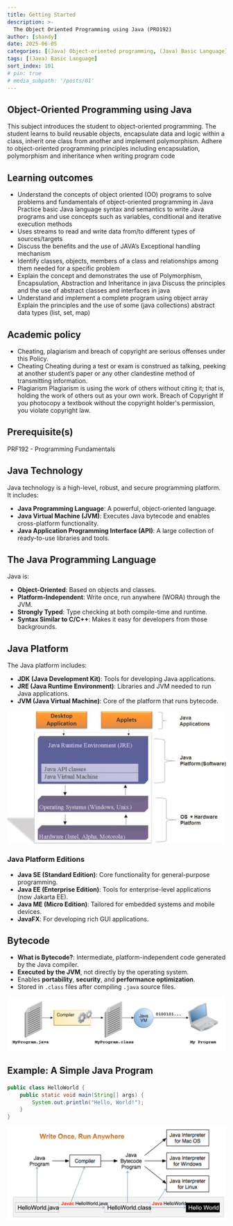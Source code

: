 ```yaml
---
title: Getting Started
description: >-
  The Object Oriented Programming using Java (PRO192)
author: [shandy]
date: 2025-06-05
categories: [(Java) Object-oriented programming, (Java) Basic Language]
tags: [(Java) Basic Language]
sort_index: 101
# pin: true
# media_subpath: '/posts/01'
---
```

## Object-Oriented Programming using Java

This subject introduces the student to object-oriented programming. The student learns to build reusable objects, encapsulate data and logic within a class, inherit one class from another and implement polymorphism. Adhere to object-oriented programming principles including encapsulation, polymorphism and inheritance when writing program code

## Learning outcomes

- Understand the concepts of object oriented (OO) programs to solve problems and fundamentals of object-oriented programming in Java
Practice basic Java language syntax and semantics to write Java programs and use concepts such as variables, conditional and iterative execution methods
- Uses streams to read and write data from/to different types of sources/targets
- Discuss the benefits and the use of JAVA’s Exceptional handling mechanism
- Identify classes, objects, members of a class and relationships among them needed for a specific problem
- Explain the concept and demonstrates the use of Polymorphism, Encapsulation, Abstraction and Inheritance in java
Discuss the principles and the use of abstract classes and interfaces in java
- Understand and implement a complete program using object array
Explain the principles and the use of some (java collections) abstract data types (list, set, map)

## Academic policy

- Cheating, plagiarism and breach of copyright are serious offenses under this Policy.
- Cheating Cheating during a test or exam is construed as talking, peeking at another student’s paper or any other clandestine method of transmitting information.
- Plagiarism Plagiarism is using the work of others without citing it; that is, holding the work of others out as your own work.
Breach of Copyright If you photocopy a textbook without the copyright holder's permission, you violate copyright law.

## Prerequisite(s)
PRF192 - Programming Fundamentals

## Java Technology

Java technology is a high-level, robust, and secure programming platform. It includes:

- **Java Programming Language**: A powerful, object-oriented language.
- **Java Virtual Machine (JVM)**: Executes Java bytecode and enables cross-platform functionality.
- **Java Application Programming Interface (API)**: A large collection of ready-to-use libraries and tools.

## The Java Programming Language

Java is:

- **Object-Oriented**: Based on objects and classes.
- **Platform-Independent**: Write once, run anywhere (WORA) through the JVM.
- **Strongly Typed**: Type checking at both compile-time and runtime.
- **Syntax Similar to C/C++**: Makes it easy for developers from those backgrounds.

## Java Platform

The Java platform includes:

- **JDK (Java Development Kit)**: Tools for developing Java applications.
- **JRE (Java Runtime Environment)**: Libraries and JVM needed to run Java applications.
- **JVM (Java Virtual Machine)**: Core of the platform that runs bytecode.

![1749043121839](/assets/img/PRO192/1749043121839.png)

### Java Platform Editions

- **Java SE (Standard Edition)**: Core functionality for general-purpose programming.
- **Java EE (Enterprise Edition)**: Tools for enterprise-level applications (now Jakarta EE).
- **Java ME (Micro Edition)**: Tailored for embedded systems and mobile devices.
- **JavaFX**: For developing rich GUI applications.

## Bytecode

- **What is Bytecode?**: Intermediate, platform-independent code generated by the Java compiler.
- **Executed by the JVM**, not directly by the operating system.
- Enables **portability**, **security**, and **performance optimization**.
- Stored in `.class` files after compiling `.java` source files.

![1749043071389](/assets/img/PRO192/1749043071389.png)

## Example: A Simple Java Program

```java
public class HelloWorld {
    public static void main(String[] args) {
        System.out.println("Hello, World!");
    }
}
```

![1749043171651](/assets/img/PRO192/1749043171651.png)
